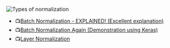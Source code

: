 ![Types of normalization](https://user-images.githubusercontent.com/37247296/189137138-798add4d-d106-44eb-9cc3-87aad2b68926.png)

- 📺[Batch Normalization - EXPLAINED! (Excellent explanation)](https://www.youtube.com/watch?v=DtEq44FTPM4&t=1s)
- 📺[Batch Normalization Again (Demonstration using Keras)](https://www.youtube.com/watch?v=yXOMHOpbon8)
- 📺[Layer Normalization](https://www.youtube.com/watch?v=2V3Uduw1zwQ&list=WL&index=1)